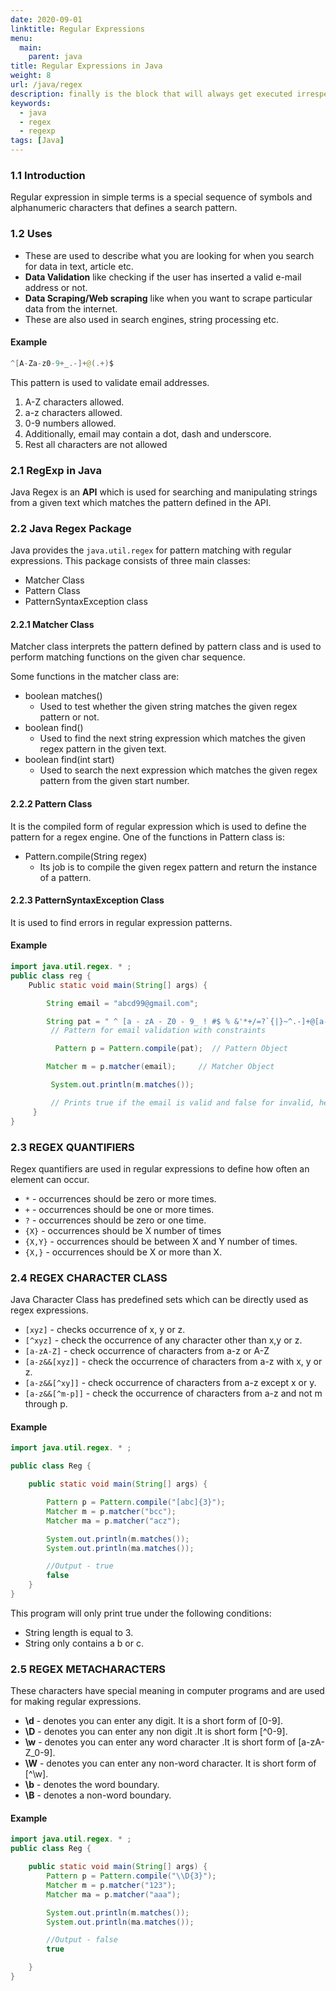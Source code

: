 ```yaml
---
date: 2020-09-01
linktitle: Regular Expressions
menu:
  main:
    parent: java
title: Regular Expressions in Java
weight: 8
url: /java/regex
description: finally is the block that will always get executed irrespective of the fact whether the exception is handled or not.
keywords:
  - java
  - regex
  - regexp
tags: [Java]  
---
```

### 1.1 Introduction
Regular expression in simple terms is a special sequence of symbols and alphanumeric characters that defines a search pattern.

### 1.2 Uses
- These are used to describe what you are looking for when you search for data in text, article etc.    
- **Data Validation** like checking if the user has inserted a valid e-mail address or not.
- **Data Scraping/Web scraping** like when you want to scrape particular data from the internet.
- These are also used in search engines, string processing etc.

#### Example
```java
^[A-Za-z0-9+_.-]+@(.+)$
```
This pattern is used to validate email addresses.

1. A-Z characters allowed.
2. a-z characters allowed.
3. 0-9 numbers allowed.
4. Additionally, email may contain a dot, dash and underscore.
5. Rest all characters are not allowed

### 2.1 RegExp in Java
Java Regex is an **API** which is used for searching and manipulating strings from a given text which matches the pattern defined in the API.

### 2.2 Java Regex Package
Java provides the `java.util.regex` for pattern matching with regular expressions. This package consists of three main classes:

- Matcher Class
- Pattern Class
- PatternSyntaxException class

#### 2.2.1 Matcher Class
Matcher class interprets the pattern defined by pattern class and is used to perform matching functions on the given char sequence.

Some functions in the matcher class are:

- boolean  matches()
  - Used to test whether the given string matches the given regex pattern or not.
- boolean  find()
  - Used to find the next string expression which matches the given regex pattern in the given text.
- boolean find(int start)
  - Used to search the next expression which matches the given regex pattern from the given start number.

#### 2.2.2 Pattern Class
It is the compiled form of regular expression which is used to define the pattern for a regex engine.
One of the functions in Pattern class is:

- Pattern.compile(String regex)
  - Its job is to compile the given regex pattern and return the instance of a pattern.

#### 2.2.3 PatternSyntaxException Class
It is used to find errors in regular expression patterns.

#### Example
```java
import java.util.regex. * ;
public class reg {
	Public static void main(String[] args) {

		String email = "abcd99@gmail.com";

		String pat = " ^ [a - zA - Z0 - 9_ ! #$ % &'*+/=?`{|}~^.-]+@[a-zA-Z0-9.-]+$";
         // Pattern for email validation with constraints

          Pattern p = Pattern.compile(pat);  // Pattern Object

        Matcher m = p.matcher(email);     // Matcher Object

         System.out.println(m.matches());

         // Prints true if the email is valid and false for invalid, here it will print true
     }
}
```
### 2.3 REGEX QUANTIFIERS
Regex quantifiers are used in regular expressions to define how often an element can occur.

- `*`   -   occurrences should be zero or more times.
- `+`  -    occurrences should be one or more times.
- `?`  -  occurrences should be zero or one time.
- `{X}` -  occurrences should be X number of times
- `{X,Y}` - occurrences should be between X and Y number of times.
- `{X,}` - occurrences should be X or more than X.

### 2.4 REGEX CHARACTER CLASS
Java Character Class has predefined sets which can be directly used as regex expressions.

- `[xyz]` - checks occurrence of x, y or z.
- `[^xyz]` - check the occurrence of any character other than x,y or z.
- `[a-zA-Z]` - check occurrence of characters from a-z or A-Z
- `[a-z&&[xyz]]` - check the occurrence of characters from a-z with x, y or z.
- `[a-z&&[^xy]]` - check occurrence of characters from a-z except x or y.
- `[a-z&&[^m-p]]` - check the occurrence of characters from a-z and not m through p.

#### Example
```java
import java.util.regex. * ;

public class Reg {

	public static void main(String[] args) {

		Pattern p = Pattern.compile("[abc]{3}");
		Matcher m = p.matcher("bcc");
		Matcher ma = p.matcher("acz");

		System.out.println(m.matches());
		System.out.println(ma.matches());

		//Output - true
		false
	}
}
```
This program will only print true under the following conditions:

- String length is equal to 3.
- String only contains a b or c.

### 2.5 REGEX METACHARACTERS
These characters have special meaning in computer programs and are used for making regular expressions.

- **\d** - denotes you can enter any digit. It is a short form of [0-9].
- **\D** - denotes you can enter any non digit .It is short form [^0-9].
- **\w** - denotes you can enter any word character .It is short form of [a-zA-Z_0-9].
- **\W** - denotes you can enter any non-word character. It is short form of [^\w].
- **\b** - denotes the word boundary.
- **\B** - denotes a non-word boundary.

#### Example
```java
import java.util.regex. * ;
public class Reg {

	public static void main(String[] args) {
		Pattern p = Pattern.compile("\\D{3}");
		Matcher m = p.matcher("123");
		Matcher ma = p.matcher("aaa");

		System.out.println(m.matches());
		System.out.println(ma.matches());

		//Output - false
		true

	}
}
```